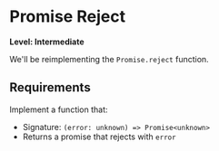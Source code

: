 # Promise Reject

**Level: Intermediate**

We'll be reimplementing the `Promise.reject` function.

## Requirements

Implement a function that:

- Signature: `(error: unknown) => Promise<unknown>`
- Returns a promise that rejects with `error`

